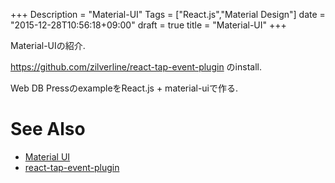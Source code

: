 +++
Description = "Material-UI"
Tags = ["React.js","Material Design"]
date = "2015-12-28T10:56:18+09:00"
draft = true
title = "Material-UI"
+++

Material-UIの紹介.

<!--more-->

https://github.com/zilverline/react-tap-event-plugin
のinstall.

Web DB PressのexampleをReact.js + material-uiで作る.

# See Also

- [Material UI](https://github.com/callemall/material-ui)
- [react-tap-event-plugin](https://github.com/zilverline/react-tap-event-plugin)
